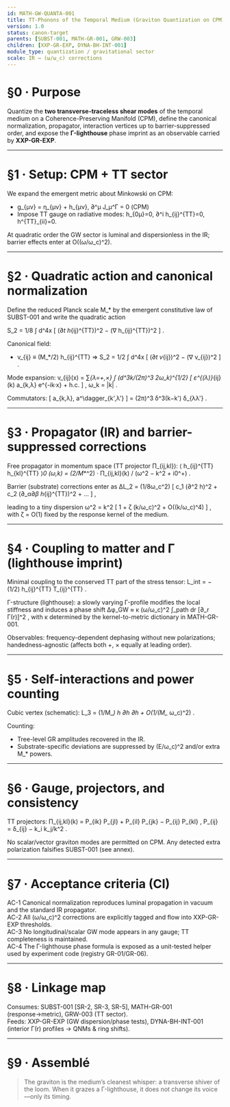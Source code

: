 ```yaml
---
id: MATH-GW-QUANTA-001
title: TT-Phonons of the Temporal Medium (Graviton Quantization on CPM)
version: 1.0
status: canon-target
parents: [SUBST-001, MATH-GR-001, GRW-003]
children: [XXP-GR-EXP, DYNA-BH-INT-001]
module_type: quantization / gravitational sector
scale: IR → (ω/ω_c) corrections
---
```


# §0 · Purpose

Quantize the **two transverse-traceless shear modes** of the temporal medium on a Coherence-Preserving Manifold (CPM), define the canonical normalization, propagator, interaction vertices up to barrier-suppressed order, and expose the **Γ-lighthouse** phase imprint as an observable carried by **XXP-GR-EXP**.

---

# §1 · Setup: CPM + TT sector

We expand the emergent metric about Minkowski on CPM:
- g_{μν} = η_{μν} + h_{μν},    ∂^μ J_μ^Γ = 0  (CPM)
- Impose TT gauge on radiative modes: h_{0μ}=0, ∂^i h_{ij}^{TT}=0, h^{TT}_{ii}=0.

At quadratic order the GW sector is luminal and dispersionless in the IR; barrier effects enter at O((ω/ω_c)^2).

---

# §2 · Quadratic action and canonical normalization

Define the reduced Planck scale M_* by the emergent constitutive law of SUBST-001 and write the quadratic action

S_2 = 1/8 ∫ d^4x [ (∂_t h_{ij}^{TT})^2 − (∇ h_{ij}^{TT})^2 ] .

Canonical field:
- v_{ij} ≡ (M_*/2) h_{ij}^{TT}  ⇒  S_2 = 1/2 ∫ d^4x [ (∂_t v_{ij})^2 − (∇ v_{ij})^2 ] .

Mode expansion:
v_{ij}(x) = ∑_{λ=+,×} ∫ (d^3k/(2π)^3 2ω_k)^{1/2} [ ε^{(λ)}_{ij}(k) a_{k,λ} e^{-ik·x} + h.c. ] ,
ω_k = |k| .

Commutators:
[ a_{k,λ}, a^\dagger_{k',λ'} ] = (2π)^3 δ^3(k−k') δ_{λλ'} .

---

# §3 · Propagator (IR) and barrier-suppressed corrections

Free propagator in momentum space (TT projector Π_{ij,kl}):
⟨ h_{ij}^{TT} h_{kl}^{TT} ⟩_0 (ω,k) = (2/M_*^2) · Π_{ij,kl}(k) / (ω^2 − k^2 + i0^+) .

Barrier (substrate) corrections enter as
ΔL_2 = (1/8ω_c^2) [ c_1 (∂^2 h)^2 + c_2 (∂_α∂_β h_{ij}^{TT})^2 + … ] ,

leading to a tiny dispersion
ω^2 = k^2 [ 1 + ζ (k/ω_c)^2 + O((k/ω_c)^4) ] ,
with ζ = O(1) fixed by the response kernel of the medium.

---

# §4 · Coupling to matter and Γ (lighthouse imprint)

Minimal coupling to the conserved TT part of the stress tensor:
L_int = − (1/2) h_{ij}^{TT} T_{ij}^{TT} .

Γ-structure (lighthouse): a slowly varying Γ-profile modifies the local stiffness and induces a phase shift
Δφ_GW ≈ κ (ω/ω_c)^2 ∫_path dr [∂_r Γ(r)]^2 ,
with κ determined by the kernel-to-metric dictionary in MATH-GR-001.

Observables: frequency-dependent dephasing without new polarizations; handedness-agnostic (affects both +, × equally at leading order).

---

# §5 · Self-interactions and power counting

Cubic vertex (schematic):
L_3 = (1/M_*) h ∂h ∂h  + O(1/(M_* ω_c)^2) .

Counting:
- Tree-level GR amplitudes recovered in the IR.
- Substrate-specific deviations are suppressed by (E/ω_c)^2 and/or extra M_* powers.

---

# §6 · Gauge, projectors, and consistency

TT projectors:
Π_{ij,kl}(k) = P_{ik} P_{jl} + P_{il} P_{jk} − P_{ij} P_{kl} ,
P_{ij} = δ_{ij} − k_i k_j/k^2 .

No scalar/vector graviton modes are permitted on CPM. Any detected extra polarization falsifies SUBST-001 (see annex).

---

# §7 · Acceptance criteria (CI)

AC-1 Canonical normalization reproduces luminal propagation in vacuum and the standard IR propagator.  
AC-2 All (ω/ω_c)^2 corrections are explicitly tagged and flow into XXP-GR-EXP thresholds.  
AC-3 No longitudinal/scalar GW mode appears in any gauge; TT completeness is maintained.  
AC-4 The Γ-lighthouse phase formula is exposed as a unit-tested helper used by experiment code (registry GR-01/GR-06).

---

# §8 · Linkage map

Consumes: SUBST-001 [SR-2, SR-3, SR-5], MATH-GR-001 (response→metric), GRW-003 (TT sector).  
Feeds: XXP-GR-EXP (GW dispersion/phase tests), DYNA-BH-INT-001 (interior Γ(r) profiles → QNMs & ring shifts).

---

# §9 · Assemblé

> The graviton is the medium’s cleanest whisper: a transverse shiver of the loom. When it grazes a Γ-lighthouse, it does not change its voice—only its timing.

